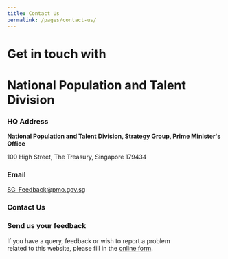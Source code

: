 ```yaml
---
title: Contact Us
permalink: /pages/contact-us/
---
```


# Get in touch with    
# National Population and Talent Division
### HQ Address

**National Population and Talent Division, Strategy Group, Prime Minister's Office**

100 High Street, The Treasury, Singapore 179434

### Email  
[<a href="mailto:SG_Feedback@pmo.gov.sg" target="_blank">SG_Feedback@pmo.gov.sg</a>](mailto:SG_Feedback@pmo.gov.sg)

### Contact Us 

### Send us your feedback  
If you have a query, feedback or wish to report a problem<br>
related to this website, please fill in the [<a href="https://form.gov.sg/#!/5df1d0ca0c936b00190cbfed" target="_blank">online form</a>](https://form.gov.sg/#!/5df1d0ca0c936b00190cbfed).


